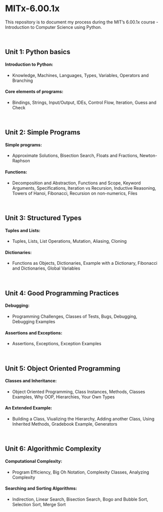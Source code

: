 # MITx-6.00.1x
This repository is to document my process during the MIT’s 6.00.1x course - Introduction to Computer Science using Python.

<br>

## Unit 1: Python basics
#### Introduction to Python:  
- Knowledge, Machines, Languages, Types, Variables, Operators and Branching  
#### Core elements of programs:
- Bindings, Strings, Input/Output, IDEs, Control Flow, Iteration, Guess and Check  

<br>

## Unit 2: Simple Programs
#### Simple programs:
- Approximate Solutions, Bisection Search, Floats and Fractions, Newton-Raphson  
#### Functions:
- Decomposition and Abstraction, Functions and Scope, Keyword Arguments, Specifications, Iteration vs Recursion, Inductive Reasoning, Towers of Hanoi, Fibonacci, Recursion on non-numerics, Files 

<br>

## Unit 3: Structured Types
#### Tuples and Lists:
- Tuples, Lists, List Operations, Mutation, Aliasing, Cloning 
#### Dictionaries:
- Functions as Objects, Dictionaries, Example with a Dictionary, Fibonacci and Dictionaries, Global Variables

<br>

## Unit 4: Good Programming Practices
#### Debugging:
- Programming Challenges, Classes of Tests, Bugs, Debugging, Debugging Examples 
#### Assertions and Exceptions:
- Assertions, Exceptions, Exception Examples

<br>

## Unit 5: Object Oriented Programming
#### Classes and Inheritance:
- Object Oriented Programming, Class Instances, Methods, Classes Examples, Why OOP, Hierarchies, Your Own Types
#### An Extended Example:
- Building a Class, Viualizing the Hierarchy, Adding another Class, Using Inherited Methods, Gradebook Example, Generators

<br>

## Unit 6: Algorithmic Complexity
#### Computational Complexity:  
- Program Efficiency, Big Oh Notation, Complexity Classes, Analyzing Complexity  
#### Searching and Sorting Algorithms:  
- Indirection, Linear Search, Bisection Search, Bogo and Bubble Sort, Selection Sort, Merge Sort
